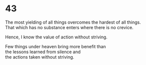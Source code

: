 # 43

The most yielding of all things overcomes the hardest of all things.<br/>
That which has no substance enters where there is no crevice.<br/>

Hence, I know the value of action without striving.<br/>

Few things under heaven bring more benefit than<br/>
the lessons learned from silence and<br/>
the actions taken without striving.<br/>